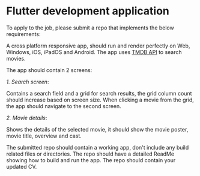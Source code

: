 # Flutter development application

To apply to the job, please submit a repo that implements the below requirements:

A cross platform responsive app, should run and render perfectly on Web, Windows, iOS, iPadOS and Android.
The app uses [TMDB API](https://developer.themoviedb.org/reference/intro/getting-started) to search movies.

The app should contain 2 screens:

*1. Search screen*:

   Contains a search field and a grid for search results, the grid column count should increase based on screen size.
   When clicking a movie from the grid, the app should navigate to the second screen.

   
*2. Movie details*:

   Shows the details of the selected movie, it should show the movie poster, movie title, overview and cast.

The submitted repo should contain a working app, don't include any build related files or directories.
The repo should have a detailed ReadMe showing how to build and run the app.
The repo should contain your updated CV.


